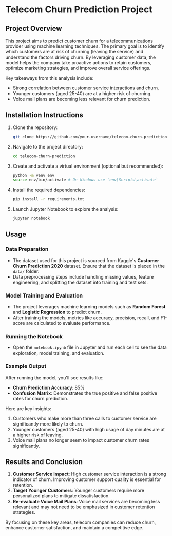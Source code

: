 
# Telecom Churn Prediction Project

## Project Overview

This project aims to predict customer churn for a telecommunications provider using machine learning techniques. The primary goal is to identify which customers are at risk of churning (leaving the service) and understand the factors driving churn. By leveraging customer data, the model helps the company take proactive actions to retain customers, optimize marketing strategies, and improve overall service offerings.

Key takeaways from this analysis include:
- Strong correlation between customer service interactions and churn.
- Younger customers (aged 25-40) are at a higher risk of churning.
- Voice mail plans are becoming less relevant for churn prediction.

## Installation Instructions

1. Clone the repository:
   ```bash
   git clone https://github.com/your-username/telecom-churn-prediction.git
   ```

2. Navigate to the project directory:
   ```bash
   cd telecom-churn-prediction
   ```

3. Create and activate a virtual environment (optional but recommended):
   ```bash
   python -m venv env
   source env/bin/activate # On Windows use `env\Scripts\activate`
   ```

4. Install the required dependencies:
   ```bash
   pip install -r requirements.txt
   ```

5. Launch Jupyter Notebook to explore the analysis:
   ```bash
   jupyter notebook
   ```

## Usage

### Data Preparation
- The dataset used for this project is sourced from Kaggle's **Customer Churn Prediction 2020** dataset. Ensure that the dataset is placed in the `data/` folder.
- Data preprocessing steps include handling missing values, feature engineering, and splitting the dataset into training and test sets.

### Model Training and Evaluation
- The project leverages machine learning models such as **Random Forest** and **Logistic Regression** to predict churn.
- After training the models, metrics like accuracy, precision, recall, and F1-score are calculated to evaluate performance.

### Running the Notebook
- Open the `notebook.ipynb` file in Jupyter and run each cell to see the data exploration, model training, and evaluation.

### Example Output
After running the model, you'll see results like:

- **Churn Prediction Accuracy**: 85%
- **Confusion Matrix**: Demonstrates the true positive and false positive rates for churn prediction.
  
Here are key insights:
1. Customers who make more than three calls to customer service are significantly more likely to churn.
2. Younger customers (aged 25-40) with high usage of day minutes are at a higher risk of leaving.
3. Voice mail plans no longer seem to impact customer churn rates significantly.

## Results and Conclusion

1. **Customer Service Impact**: High customer service interaction is a strong indicator of churn. Improving customer support quality is essential for retention.
2. **Target Younger Customers**: Younger customers require more personalized plans to mitigate dissatisfaction.
3. **Re-evaluate Voice Mail Plans**: Voice mail services are becoming less relevant and may not need to be emphasized in customer retention strategies.

By focusing on these key areas, telecom companies can reduce churn, enhance customer satisfaction, and maintain a competitive edge.


